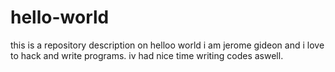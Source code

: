# hello-world
this is a repository description on helloo world
i am jerome gideon and i love to hack and write programs.
iv had nice time writing codes aswell.
